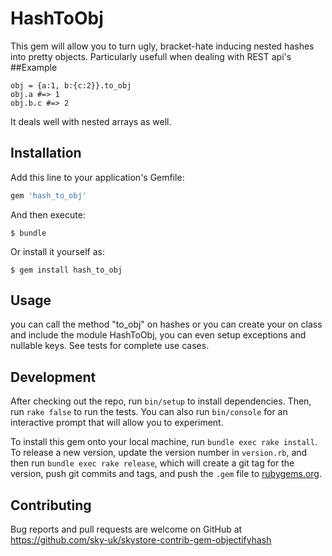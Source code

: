 # HashToObj
This gem will allow you to turn ugly, bracket-hate inducing nested hashes into pretty objects.
Particularly usefull when dealing with REST api's
##Example
```
obj = {a:1, b:{c:2}}.to_obj
obj.a #=> 1
obj.b.c #=> 2
```
It deals well with nested arrays as well.

## Installation

Add this line to your application's Gemfile:

```ruby
gem 'hash_to_obj'
```

And then execute:

    $ bundle

Or install it yourself as:

    $ gem install hash_to_obj

## Usage
you can call the method "to_obj" on hashes
or you can create your on class and include the module HashToObj, you can even setup exceptions and nullable keys.
See tests for complete use cases.


## Development

After checking out the repo, run `bin/setup` to install dependencies. Then, run `rake false` to run the tests. You can also run `bin/console` for an interactive prompt that will allow you to experiment.

To install this gem onto your local machine, run `bundle exec rake install`. To release a new version, update the version number in `version.rb`, and then run `bundle exec rake release`, which will create a git tag for the version, push git commits and tags, and push the `.gem` file to [rubygems.org](https://rubygems.org).

## Contributing

Bug reports and pull requests are welcome on GitHub at https://github.com/sky-uk/skystore-contrib-gem-objectifyhash

